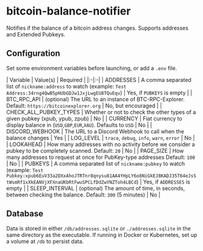 # bitcoin-balance-notifier
Notifies if the balance of a bitcoin address changes. 
Supports addresses and Extended Pubkeys.

## Configuration

Set some environment variables before launching, or add a `.env` file.

| Variable | Value(s) | Required |
|:-|:-|
| ADDRESSES | A comma separated list of `nickname:address` to watch (example: `Test Address:34rng4QwB5pHUbGDJw1JxjLwgEU8TQuEqv`) | Yes, if `PUBKEYS` is empty |
| BTC_RPC_API | (optional) The URL to an instance of BTC-RPC-Explorer. Default: `https://bitcoinexplorer.org` | No, but encouraged |
| CHECK_ALL_PUBKEY_TYPES | Whether or not to check the other types of a given pubkey (xpub, ypub, zpub) | No |
| CURRENCY | Fiat currency to display balance in (`USD`,`GBP`,`EUR`,`XAU`). Defaults to `USD` | No |
| DISCORD_WEBHOOK | The URL to a Discord Webhook to call when the balance changes | Yes |
| LOG_LEVEL | `trace`, `debug`, `info`, `warn`, `error` | No |
| LOOKAHEAD | How many addresses with no activity before we consider a pubkey to be completely scanned. Default: `20` | No |
| PAGE_SIZE | How many addresses to request at once for PubKey-type addresses Default: `100` | No |
| PUBKEYS | A comma separated list of `nickname:pubkey` to watch (example: `Test Pubkey:xpub6EuV33a2DXxAhoJTRTnr8qnysu81AA4YHpLY6o8NiGkEJ8KADJ35T64eJsStWsmRf1xXkEANVjXFXnaUKbRtFwuSPCLfDdZwYNZToh4LBCd`) | Yes, if `ADDRESSES` is empty |
| SLEEP_INTERVAL | (optional) The amount of time, in seconds, between checking the balance. Default: `300` (5 minutes) | No |

## Database

Data is stored in either `/db/addresses.sqlite` or `./addresses.sqlite` in the same directory as the executable.
If running in Docker or Kubernetes, set up a volume at `/db` to persist data.
